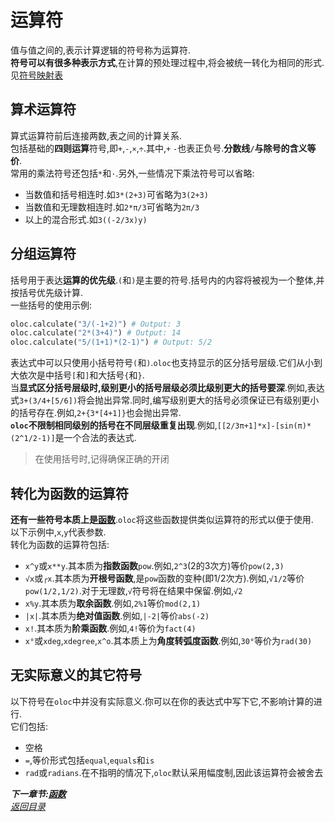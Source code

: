 # 运算符  

值与值之间的,表示计算逻辑的符号称为运算符.  
**符号可以有很多种表示方式**,在计算的预处理过程中,将会被统一转化为相同的形式.见[符号映射表](../项目说明/符号映射表.md)  

## 算术运算符  

算式运算符前后连接两数,表之间的计算关系.  
包括基础的**四则运算**符号,即`+`,`-`,`×`,`÷`.其中,`+` `-`也表正负号.**分数线`/`与除号的含义等价**.  
常用的乘法符号还包括`*`和`·`.另外,一些情况下乘法符号可以省略:  
- 当数值和括号相连时.如`3*(2+3)`可省略为`3(2+3)`  
- 当数值和无理数相连时.如`2*π/3`可省略为`2π/3`  
- 以上的混合形式.如`3((-2/3x)y)`  

## 分组运算符  

括号用于表达**运算的优先级**.`(`和`)`是主要的符号.括号内的内容将被视为一个整体,并按括号优先级计算.  
一些括号的使用示例:  
```python
oloc.calculate("3/(-1+2)") # Output: 3
oloc.calculate("2*(3+4)") # Output: 14
oloc.calculate("5/(1+1)*(2-1)") # Output: 5/2
```
表达式中可以只使用小括号符号`(`和`)`.`oloc`也支持显示的区分括号层级.它们从小到大依次是中括号`[`和`]`和大括号`{`和`}`.  
当**显式区分括号层级时,级别更小的括号层级必须比级别更大的括号要深**.例如,表达式`3+(3/4+[5/6])`将会抛出异常.同时,编写级别更大的括号必须保证已有级别更小的括号存在.例如,`2+{3*[4+1]}`也会抛出异常.    
**`oloc`不限制相同级别的括号在不同层级重复出现**.例如,`[[2/3π+1]*x]-[sin(π)*(2^1/2-1)]`是一个合法的表达式.  

> 在使用括号时,记得确保正确的开闭  

## 转化为函数的运算符  

**还有一些符号本质上是[函数](函数.md)**.`oloc`将这些函数提供类似运算符的形式以便于使用.  
以下示例中,`x`,`y`代表参数.  
转化为函数的运算符包括:  
- `x^y`或`x**y`.其本质为**指数函数**`pow`.例如,`2^3`(2的3次方)等价`pow(2,3)`  
- `√x`或`┌x`.其本质为**开根号函数**,是`pow`函数的变种(即1/2次方).例如,`√1/2`等价`pow(1/2,1/2)`.对于无理数,`√`符号将在结果中保留.例如,`√2` 
- `x%y`.其本质为**取余函数**.例如,`2%1`等价`mod(2,1)`  
- `|x|`.其本质为**绝对值函数**.例如,`|-2|`等价`abs(-2)`  
- `x!`.其本质为**阶乘函数**.例如,`4!`等价为`fact(4)`  
- `x°`或`xdeg`,`xdegree`,`x^o`.其本质上为**角度转弧度函数**.例如,`30°`等价为`rad(30)`  

## 无实际意义的其它符号  

以下符号在`oloc`中并没有实际意义.你可以在你的表达式中写下它,不影响计算的进行.  
它们包括:  
- 空格  
- `=`,等价形式包括`equal`,`equals`和`is`  
- `rad`或`radians`.在不指明的情况下,`oloc`默认采用幅度制,因此该运算符会被舍去  

***下一章节:[函数](函数.md)***  
*[返回目录](使用教程目录.md)*  